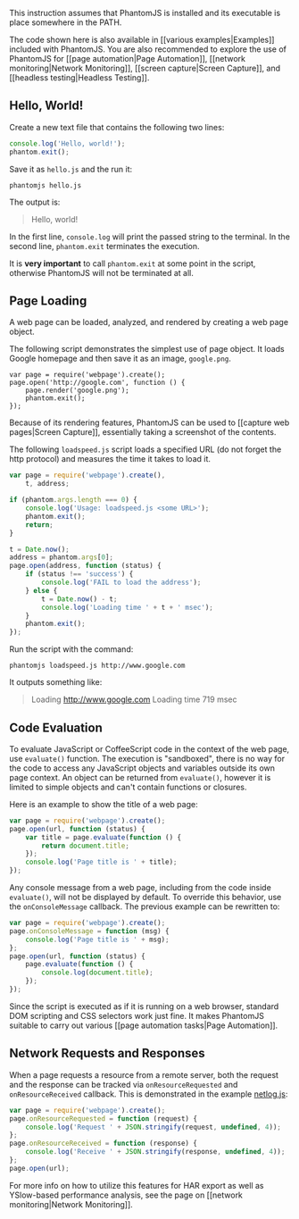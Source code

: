 This instruction assumes that PhantomJS is installed and its executable is place somewhere in the PATH.

The code shown here is also available in [[various examples|Examples]] included with PhantomJS. You are also recommended to explore the use of PhantomJS for [[page automation|Page Automation]], [[network monitoring|Network Monitoring]], [[screen capture|Screen Capture]], and [[headless testing|Headless Testing]].

## Hello, World!

Create a new text file that contains the following two lines:

```javascript
console.log('Hello, world!');
phantom.exit();
```

Save it as `hello.js` and the run it:

    phantomjs hello.js

The output is:

> Hello, world!

In the first line, `console.log` will print the passed string to the terminal. In the second line, `phantom.exit` terminates the execution.

It is **very important** to call `phantom.exit` at some point in the script, otherwise PhantomJS will not be terminated at all.

## Page Loading

A web page can be loaded, analyzed, and rendered by creating a web page object.

The following script demonstrates the simplest use of page object. It loads Google homepage and then save it as an image, `google.png`.

```
var page = require('webpage').create();
page.open('http://google.com', function () {
    page.render('google.png');
    phantom.exit();
});
```

Because of its rendering features, PhantomJS can be used to [[capture web pages|Screen Capture]], essentially taking a screenshot of the contents.

The following `loadspeed.js` script loads a specified URL (do not forget the http protocol) and measures the time it takes to load it.

```javascript
var page = require('webpage').create(),
    t, address;

if (phantom.args.length === 0) {
    console.log('Usage: loadspeed.js <some URL>');
    phantom.exit();
    return;
}

t = Date.now();
address = phantom.args[0];
page.open(address, function (status) {
    if (status !== 'success') {
        console.log('FAIL to load the address');
    } else {
        t = Date.now() - t;
        console.log('Loading time ' + t + ' msec');
    }
    phantom.exit();
});
```

Run the script with the command:

    phantomjs loadspeed.js http://www.google.com

It outputs something like:

> Loading http://www.google.com
> Loading time 719 msec

## Code Evaluation

To evaluate JavaScript or CoffeeScript code in the context of the web page, use `evaluate()` function. The execution is "sandboxed", there is no way for the code to access any JavaScript objects and variables outside its own page context. An object can be returned from `evaluate()`, however it is limited to simple objects and can't contain functions or closures.

Here is an example to show the title of a web page:

```javascript
var page = require('webpage').create();
page.open(url, function (status) {
    var title = page.evaluate(function () {
        return document.title;
    });
    console.log('Page title is ' + title);
});
```

Any console message from a web page, including from the code inside `evaluate()`, will not be displayed by default. To override this behavior, use the `onConsoleMessage` callback. The previous example can be rewritten to:

```javascript
var page = require('webpage').create();
page.onConsoleMessage = function (msg) {
    console.log('Page title is ' + msg);
};
page.open(url, function (status) {
    page.evaluate(function () {
        console.log(document.title);
    });
});
```

Since the script is executed as if it is running on a web browser, standard DOM scripting and CSS selectors work just fine. It makes PhantomJS suitable to carry out various [[page automation tasks|Page Automation]].

## Network Requests and Responses

When a page requests a resource from a remote server, both the request and the response can be tracked via `onResourceRequested` and `onResourceReceived` callback. This is demonstrated in the example [netlog.js](https://github.com/ariya/phantomjs/blob/master/examples/netlog.js):

```javascript
var page = require('webpage').create();
page.onResourceRequested = function (request) {
    console.log('Request ' + JSON.stringify(request, undefined, 4));
};
page.onResourceReceived = function (response) {
    console.log('Receive ' + JSON.stringify(response, undefined, 4));
};
page.open(url);
```

For more info on how to utilize this features for HAR export as well as YSlow-based performance analysis, see the page on [[network monitoring|Network Monitoring]].